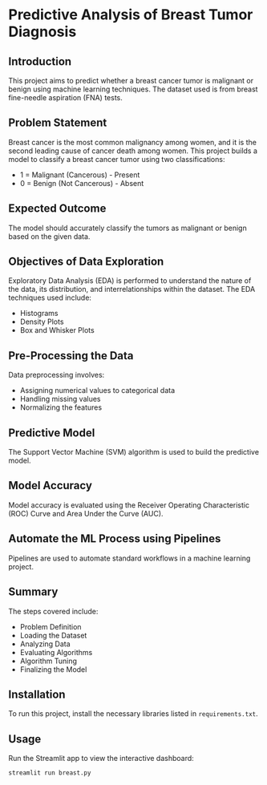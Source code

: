 # Predictive Analysis of Breast Tumor Diagnosis

## Introduction
This project aims to predict whether a breast cancer tumor is malignant or benign using machine learning techniques. The dataset used is from breast fine-needle aspiration (FNA) tests.

## Problem Statement
Breast cancer is the most common malignancy among women, and it is the second leading cause of cancer death among women. This project builds a model to classify a breast cancer tumor using two classifications:
- 1 = Malignant (Cancerous) - Present
- 0 = Benign (Not Cancerous) - Absent

## Expected Outcome
The model should accurately classify the tumors as malignant or benign based on the given data.

## Objectives of Data Exploration
Exploratory Data Analysis (EDA) is performed to understand the nature of the data, its distribution, and interrelationships within the dataset. The EDA techniques used include:
- Histograms
- Density Plots
- Box and Whisker Plots

## Pre-Processing the Data
Data preprocessing involves:
- Assigning numerical values to categorical data
- Handling missing values
- Normalizing the features

## Predictive Model
The Support Vector Machine (SVM) algorithm is used to build the predictive model.

## Model Accuracy
Model accuracy is evaluated using the Receiver Operating Characteristic (ROC) Curve and Area Under the Curve (AUC).

## Automate the ML Process using Pipelines
Pipelines are used to automate standard workflows in a machine learning project.

## Summary
The steps covered include:
- Problem Definition
- Loading the Dataset
- Analyzing Data
- Evaluating Algorithms
- Algorithm Tuning
- Finalizing the Model

## Installation
To run this project, install the necessary libraries listed in `requirements.txt`.

## Usage
Run the Streamlit app to view the interactive dashboard:
```sh
streamlit run breast.py
